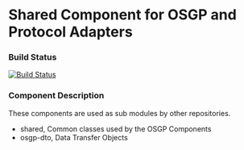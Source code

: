 # Shared Component for OSGP and Protocol Adapters

### Build Status

[![Build Status](http://54.77.62.182/job/OSGP_Shared_development/badge/icon?style=plastic)](http://54.77.62.182/job/OSGP_Shared_development/)

### Component Description

These components are used as sub modules by other repositories.

- shared, Common classes used by the OSGP Components
- osgp-dto, Data Transfer Objects
